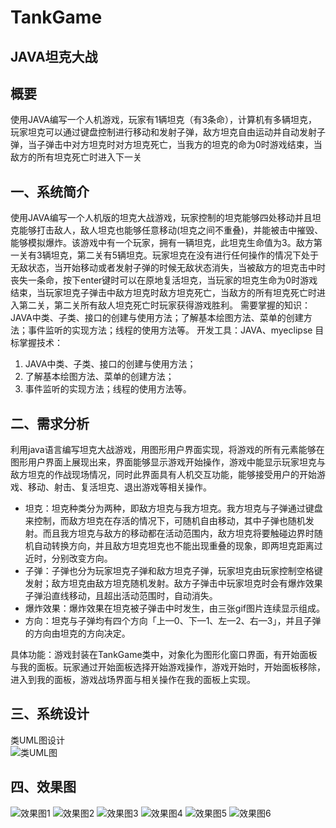 # TankGame
## JAVA坦克大战
## 概要
使用JAVA编写一个人机游戏，玩家有1辆坦克（有3条命），计算机有多辆坦克，玩家坦克可以通过键盘控制进行移动和发射子弹，敌方坦克自由运动并自动发射子弹，当子弹击中对方坦克时对方坦克死亡，当我方的坦克的命为0时游戏结束，当敌方的所有坦克死亡时进入下一关

## 一、系统简介
使用JAVA编写一个人机版的坦克大战游戏，玩家控制的坦克能够四处移动并且坦克能够打击敌人，敌人坦克也能够任意移动(坦克之间不重叠)，并能被击中摧毁、能够模拟爆炸。该游戏中有一个玩家，拥有一辆坦克，此坦克生命值为3。敌方第一关有3辆坦克，第二关有5辆坦克。玩家坦克在没有进行任何操作的情况下处于无敌状态，当开始移动或者发射子弹的时候无敌状态消失，当被敌方的坦克击中时丧失一条命，按下enter键时可以在原地复活坦克，当玩家的坦克生命为0时游戏结束，当玩家坦克子弹击中敌方坦克时敌方坦克死亡，当敌方的所有坦克死亡时进入第二关，第二关所有敌人坦克死亡时玩家获得游戏胜利。
需要掌握的知识：JAVA中类、子类、接口的创建与使用方法；了解基本绘图方法、菜单的创建方法；事件监听的实现方法；线程的使用方法等。
开发工具：JAVA、myeclipse
目标掌握技术：  
1. JAVA中类、子类、接口的创建与使用方法；  
2. 了解基本绘图方法、菜单的创建方法；
3. 事件监听的实现方法；线程的使用方法等。

## 二、需求分析
利用java语言编写坦克大战游戏，用图形用户界面实现，将游戏的所有元素能够在图形用户界面上展现出来，界面能够显示游戏开始操作，游戏中能显示玩家坦克与敌方坦克的作战现场情况，同时此界面具有人机交互功能，能够接受用户的开始游戏、移动、射击、复活坦克、退出游戏等相关操作。
* 坦克：坦克种类分为两种，即敌方坦克与我方坦克。我方坦克与子弹通过键盘来控制，而敌方坦克在存活的情况下，可随机自由移动，其中子弹也随机发射。而且我方坦克与敌方的移动都在活动范围内，敌方坦克将要触碰边界时随机自动转换方向，并且敌方坦克坦克也不能出现重叠的现象，即两坦克距离过近时，分别改变方向。
* 子弹：子弹也分为玩家坦克子弹和敌方坦克子弹，玩家坦克由玩家控制空格键发射；敌方坦克由敌方坦克随机发射。敌方子弹击中玩家坦克时会有爆炸效果子弹沿直线移动，且超出活动范围时，自动消失。
* 爆炸效果：爆炸效果在坦克被子弹击中时发生，由三张gif图片连续显示组成。
* 方向：坦克与子弹均有四个方向「上—0、下—1、左—2、右—3」，并且子弹的方向由坦克的方向决定。

具体功能：游戏封装在TankGame类中，对象化为图形化窗口界面，有开始面板与我的面板。玩家通过开始面板选择开始游戏操作，游戏开始时，开始面板移除，进入到我的面板，游戏战场界面与相关操作在我的面板上实现。

## 三、系统设计
类UML图设计  
![类UML图](https://github.com/Ylisen/TankGame/tree/master/images/类UML图.png)

## 四、效果图  
![效果图1](https://github.com/Ylisen/TankGame/tree/master/images/效果图1.png)
![效果图2](https://github.com/Ylisen/TankGame/tree/master/images/效果图2.png)
![效果图3](https://github.com/Ylisen/TankGame/tree/master/images/效果图3.png)
![效果图4](https://github.com/Ylisen/TankGame/tree/master/images/效果图4.png)
![效果图5](https://github.com/Ylisen/TankGame/tree/master/images/效果图5.png)
![效果图6](https://github.com/Ylisen/TankGame/tree/master/images/效果图6.png)
